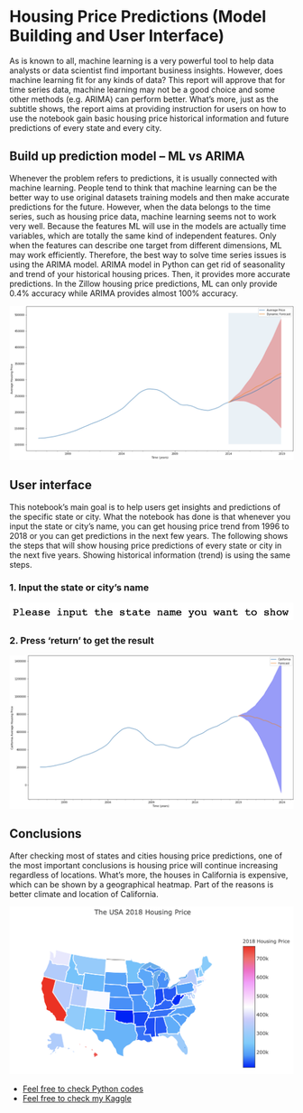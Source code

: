 # Housing Price Predictions (Model Building and User Interface)

As is known to all, machine learning is a very powerful tool to help data analysts or data scientist find important business insights. However, does machine learning fit for any kinds of data? This report will approve that for time series data, machine learning may not be a good choice and some other methods (e.g. ARIMA) can perform better. What’s more, just as the subtitle shows, the report aims at providing instruction for users on how to use the notebook gain basic housing price historical information and future predictions of every state and every city. 

## Build up prediction model – ML vs ARIMA
Whenever the problem refers to predictions, it is usually connected with machine learning. People tend to think that machine learning can be the better way to use original datasets training models and then make accurate predictions for the future. However, when the data belongs to the time series, such as housing price data, machine learning seems not to work very well. Because the features ML will use in the models are actually time variables, which are totally the same kind of independent features. Only when the features can describe one target from different dimensions, ML may work efficiently. Therefore, the best way to solve time series issues is using the ARIMA model. 
ARIMA model in Python can get rid of seasonality and trend of your historical housing prices. Then, it provides more accurate predictions. In the Zillow housing price predictions, ML can only provide 0.4% accuracy while ARIMA provides almost 100% accuracy.

![Picture 1](https://github.com/Zhenyu0521/Time-Series-Analysis/blob/master/Predictions%20of%20House%20Prices%20(Python)/Pics/time%20series%20picture1.jpg)

## User interface
This notebook’s main goal is to help users get insights and predictions of the specific state or city. What the notebook has done is that whenever you input the state or city’s name, you can get housing price trend from 1996 to 2018 or you can get predictions in the next few years. The following shows the steps that will show housing price predictions of every state or city in the next five years. Showing historical information (trend) is using the same steps.
### 1. Input the state or city’s name
![Picture 2](https://github.com/Zhenyu0521/Time-Series-Analysis/blob/master/Predictions%20of%20House%20Prices%20(Python)/Pics/time%20series%20picture2.jpg)
### 2. Press ‘return’ to get the result
![Picture3](https://github.com/Zhenyu0521/Time-Series-Analysis/blob/master/Predictions%20of%20House%20Prices%20(Python)/Pics/time%20series%20picture3.jpg)

## Conclusions
After checking most of states and cities housing price predictions, one of the most important conclusions is housing price will continue increasing regardless of locations. What’s more, the houses in California is expensive, which can be shown by a geographical heatmap. Part of the reasons is better climate and location of California.

![Picture 4](https://github.com/Zhenyu0521/Time-Series-Analysis/blob/master/Predictions%20of%20House%20Prices%20(Python)/Pics/time%20series%20picture4.jpg)


* [Feel free to check Python codes](https://github.com/Zhenyu0521/Time-Series-Analysis/blob/master/Predictions%20of%20House%20Prices%20(Python)/Predictions%20of%20House%20Prices.ipynb) 
* [Feel free to check my Kaggle](https://www.kaggle.com/zhenyufan/predictions-of-housing-prices)
